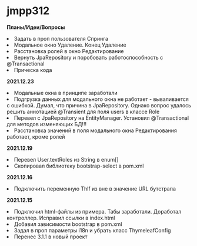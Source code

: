 # jmpp312

**Планы/Идеи/Вопросы**
<li>Задать в проп пользователя Спринга</li>
<li>Модальное окно Удаление. Конец Удаление</li>
<li>Расстановка ролей в окно Редактирование</li>
<li>Вернуть JpaRepository и поробовать работоспособность с @Transactional</li>
<li>Прическа кода</li>

**2021.12.23**
<li>Модальные окна в принципе заработали</li>
<li>Подгрузка данных для модального окна не работает - вываливается с ошибкой.
Думал, что причина в JpaRepository. Однако вопрос удалось решить аннотацией
@Transient для поля users в классе Role </li>
<li>Перевел с JpaRepository на EntityManager. Установил @Transactional для методов изменяющих БД!!!</li>
<li>Расстановка значений в поля модального окна Редактирования работает, кроме ролей</li>

**2021.12.19**
<li>Перевел User.textRoles из String в enum[]</li>
<li>Скопировал библиотеку bootstrap-select в pom.xml</li>

**2021.12.16**
<li>Подключить переменную Thlf из вне в значение URL бутстрапа</li>

**2021.12.15**
<li>Подключил html-файлы из примера. Табы заработали. Доработал контроллер. Исправил ссылки в index.html</li>
<li>Добавил зависимости bootstrap в pom.xml</li>
<li>Задал в проп параметры i18n и убрать класс ThymeleafConfig</li>
<li>Перенес 3.1.1 в новый проект</li>